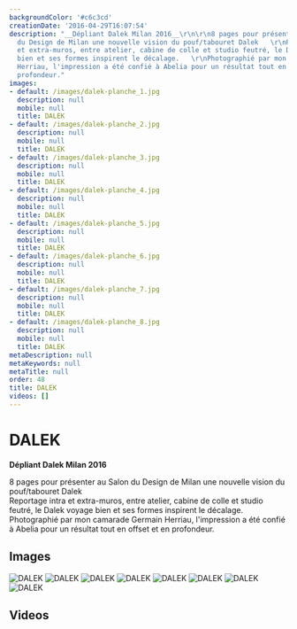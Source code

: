 ```yaml
---
backgroundColor: '#c6c3cd'
creationDate: '2016-04-29T16:07:54'
description: "__Dépliant Dalek Milan 2016__\r\n\r\n8 pages pour présenter au Salon
  du Design de Milan une nouvelle vision du pouf/tabouret Dalek   \r\nReportage intra
  et extra-muros, entre atelier, cabine de colle et studio feutré, le Dalek voyage
  bien et ses formes inspirent le décalage.   \r\nPhotographié par mon camarade Germain
  Herriau, l'impression a été confié à Abelia pour un résultat tout en offset et en
  profondeur."
images:
- default: /images/dalek-planche_1.jpg
  description: null
  mobile: null
  title: DALEK
- default: /images/dalek-planche_2.jpg
  description: null
  mobile: null
  title: DALEK
- default: /images/dalek-planche_3.jpg
  description: null
  mobile: null
  title: DALEK
- default: /images/dalek-planche_4.jpg
  description: null
  mobile: null
  title: DALEK
- default: /images/dalek-planche_5.jpg
  description: null
  mobile: null
  title: DALEK
- default: /images/dalek-planche_6.jpg
  description: null
  mobile: null
  title: DALEK
- default: /images/dalek-planche_7.jpg
  description: null
  mobile: null
  title: DALEK
- default: /images/dalek-planche_8.jpg
  description: null
  mobile: null
  title: DALEK
metaDescription: null
metaKeywords: null
metaTitle: null
order: 48
title: DALEK
videos: []
---
```


# DALEK

__Dépliant Dalek Milan 2016__

8 pages pour présenter au Salon du Design de Milan une nouvelle vision du pouf/tabouret Dalek   
Reportage intra et extra-muros, entre atelier, cabine de colle et studio feutré, le Dalek voyage bien et ses formes inspirent le décalage.   
Photographié par mon camarade Germain Herriau, l'impression a été confié à Abelia pour un résultat tout en offset et en profondeur.

## Images

![DALEK](/images/dalek-planche_1.jpg)
![DALEK](/images/dalek-planche_2.jpg)
![DALEK](/images/dalek-planche_3.jpg)
![DALEK](/images/dalek-planche_4.jpg)
![DALEK](/images/dalek-planche_5.jpg)
![DALEK](/images/dalek-planche_6.jpg)
![DALEK](/images/dalek-planche_7.jpg)
![DALEK](/images/dalek-planche_8.jpg)

## Videos